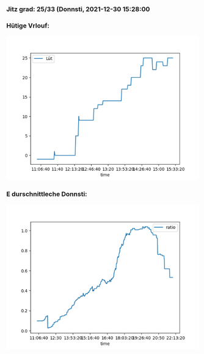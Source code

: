 ### Jitz grad: 25/33 (Donnsti, 2021-12-30 15:28:00

### Hütige Vrlouf:
![Graph](Today.png)

### E durschnittleche Donnsti:
![Graph](Donnsti.png)
